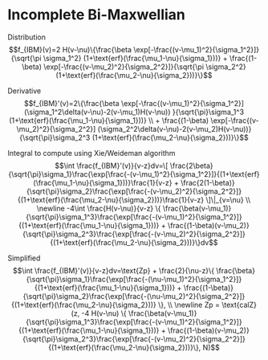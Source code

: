 # Incomplete Bi-Maxwellian
Distribution
$$f_{IBM}(v)=2 H(v-\nu)\{\frac{\beta \exp[-\frac{(v-\mu_1)^2}{\sigma_1^2}]}{\sqrt{\pi \sigma_1^2} (1+\text{erf}(\frac{\mu_1-\nu}{\sigma_1}))} + \frac{(1-\beta) \exp[-\frac{(v-\mu_2)^2}{\sigma_2^2}]}{\sqrt{\pi \sigma_2^2} (1+\text{erf}(\frac{\mu_2-\nu}{\sigma_2}))}\}$$

Derivative
$$f_{IBM}'(v)=2\{\frac{\beta \exp[-\frac{(v-\mu_1)^2}{\sigma_1^2}] (\sigma_1^2\delta(v-\nu)-2(v-\mu_1)H(v-\nu)) }{\sqrt{\pi}\sigma_1^3 (1+\text{erf}(\frac{\mu_1-\nu}{\sigma_1}))} \\ + \frac{(1-\beta) \exp[-\frac{(v-\mu_2)^2}{\sigma_2^2}] (\sigma_2^2\delta(v-\nu)-2(v-\mu_2)H(v-\nu))}{\sqrt{\pi}\sigma_2^3 (1+\text{erf}(\frac{\mu_2-\nu}{\sigma_2}))}\}$$

Integral to compute using Xie/Weideman algorithm
$$\int \frac{f_{IBM}'(v)}{v-z}dv=\[ \frac{2\beta}{\sqrt{\pi}\sigma_1}\frac{\exp[\frac{-(v-\mu_1)^2}{\sigma_1^2}]}{(1+\text{erf}(\frac{\mu_1-\nu}{\sigma_1}))}\frac{1}{v-z} +  \frac{2(1-\beta)}{\sqrt{\pi}\sigma_2}\frac{\exp[\frac{-(v-\mu_2)^2}{\sigma_2^2}]}{(1+\text{erf}(\frac{\mu_2-\nu}{\sigma_2}))}\frac{1}{v-z} \]\|_{v=\nu} \\ \newline
-4\int \frac{H(v-\nu)}{v-z} \{ \frac{\beta(v-\mu_1)}{\sqrt{\pi}\sigma_1^3}\frac{\exp[\frac{-(v-\mu_1)^2}{\sigma_1^2}]}{(1+\text{erf}(\frac{\mu_1-\nu}{\sigma_1}))} + \frac{(1-\beta)(v-\mu_2)}{\sqrt{\pi}\sigma_2^3}\frac{\exp[\frac{-(v-\mu_2)^2}{\sigma_2^2}]}{(1+\text{erf}(\frac{\mu_2-\nu}{\sigma_2}))}\}dv$$

Simplified
$$\int \frac{f_{IBM}'(v)}{v-z}dv=\text{Zp} + \frac{2}{\nu-z}\{ \frac{\beta}{\sqrt{\pi}\sigma_1}\frac{\exp[\frac{-(\nu-\mu_1)^2}{\sigma_1^2}]}{(1+\text{erf}(\frac{\mu_1-\nu}{\sigma_1}))} +  \frac{(1-\beta)}{\sqrt{\pi}\sigma_2}\frac{\exp[\frac{-(\nu-\mu_2)^2}{\sigma_2^2}]}{(1+\text{erf}(\frac{\mu_2-\nu}{\sigma_2}))} \}, \\ \newline
Zp = \text{calZ}(z, 
-4 H(v-\nu) \{ \frac{\beta(v-\mu_1)}{\sqrt{\pi}\sigma_1^3}\frac{\exp[\frac{-(v-\mu_1)^2}{\sigma_1^2}]}{(1+\text{erf}(\frac{\mu_1-\nu}{\sigma_1}))} + \frac{(1-\beta)(v-\mu_2)}{\sqrt{\pi}\sigma_2^3}\frac{\exp[\frac{-(v-\mu_2)^2}{\sigma_2^2}]}{(1+\text{erf}(\frac{\mu_2-\nu}{\sigma_2}))}\}, N)$$
